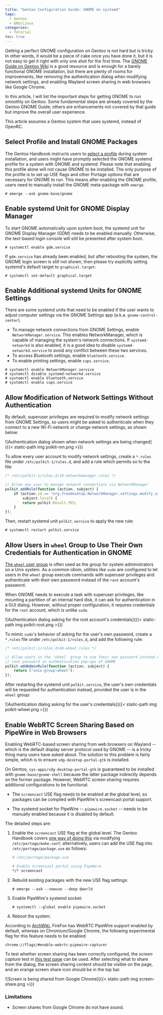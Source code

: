 ```yaml
---
title: "Gentoo Configuration Guide: GNOME on systemd"
tags:
  - Gentoo
  - GNU/Linux
categories:
  - Tutorial
toc: true
---
```


Getting a perfect GNOME configuration on Gentoo is not hard but is tricky.  In
other words, it would be a piece of cake once you have done it, but it is not
easy to get it right with only one shot for the first time.  The [GNOME Guide
on Gentoo Wiki][gentoo-gnome-guide] is a good resource and is enough for a
barely functional GNOME installation, but there are plenty of rooms for
improvements, like removing the authentication dialog when modifying network
settings, and enabling Wayland screen sharing in web browsers like Google
Chrome.

In this article, I will list the important steps for getting GNOME to run
smoothly on Gentoo.  Some fundamental steps are already covered by the Gentoo
GNOME Guide; others are enhancements not covered by that guide but improve the
overall user experience.

This article assumes a Gentoo system that uses systemd, instead of OpenRC.

[gentoo-gnome-guide]: https://wiki.gentoo.org/wiki/GNOME/Guide

## Select Profile and Install GNOME Packages

The Gentoo Handbook instructs users to [select a profile][handbook-profile]
during system installation, and users might have promptly selected the GNOME
systemd profile for a system with GNOME and systemd.  Please note that enabling
this profile alone will not cause GNOME to be installed.  The only purpose of
the profile is to set up USE flags and other Portage options that are necessary
for GNOME to run.  This means after enabling the GNOME profile, users need to
manually install the GNOME meta-package with `emerge`.

```console
# emerge --ask gnome-base/gnome
```

[handbook-profile]: https://wiki.gentoo.org/wiki/Handbook:AMD64/Installation/Base#Choosing_the_right_profile

## Enable systemd Unit for GNOME Display Manager

To start GNOME automatically upon system boot, the systemd unit for GNOME
Display Manager (GDM) needs to be enabled manually.  Otherwise, the text-based
login console will still be presented after system boot.

```console
# systemctl enable gdm.service
```

If `gdm.service` has already been enabled, but after rebooting the system, the
GNOME login screen is still not shown, then please try explicitly setting
systemd's default target to `graphical.target`:

```console
# systemctl set-default graphical.target
```

## Enable Additional systemd Units for GNOME Settings

There are some systemd units that need to be enabled if the user wants to
adjust computer settings via the GNOME Settings app (a.k.a.
`gnome-control-center`).

- To manage network connections from GNOME Settings, enable
  `NetworkManager.service`.  This enables NetworkManager, which is capable of
  managing the system's network connections.  If `systemd-networkd` is also
  enabled, it is a good idea to disable `systemd-networkd.service` to avoid any
  conflict between these two services.
- To access Bluetooth settings, enable `bluetooth.service`.
- To enable printing settings, enable `cups.service`.

```console
# systemctl enable NetworkManager.service
# systemctl disable systemd-networkd.service
# systemctl enable bluetooth.service
# systemctl enable cups.service
```

## Allow Modification of Network Settings Without Authentication

By default, superuser privileges are required to modify network settings from
GNOME Settings, so users might be asked to authenticate when they connect to a
new Wi-Fi network or change network settings, as shown below:

![Authentication dialog shown when network settings are being
changed]({{< static-path img polkit-nm.png >}})

To allow every user account to modify network settings, create a `*.rules` file
under `/etc/polkit-1/rules.d`, and add a rule which permits so to the file:

```js
/* /etc/polkit-1/rules.d/10-networkmanager.rules */

// Allow any user to manage network connections via NetworkManager
polkit.addRule(function (action, subject) {
    if (action.id == "org.freedesktop.NetworkManager.settings.modify.system" &&
        subject.local) {
        return polkit.Result.YES;
    }
});
```

Then, restart systemd unit `polkit.service` to apply the new rule:

```console
# systemctl restart polkit.service
```

## Allow Users in `wheel` Group to Use Their Own Credentials for Authentication in GNOME

[The `wheel` user group][wheel-group] is often used as the group for system
administrators on a Unix system.  As a common idiom, utilities like `sudo` are
configured to let users in the `wheel` group execute commands with superuser
privileges and authenticate with *their own* password instead of the `root`
account's password.

When GNOME needs to execute a task with superuser privileges, like mounting a
partition of an internal hard disk, it can ask for authentication in a GUI
dialog.  However, without proper configuration, it requires credentials for the
`root` account, which is unlike `sudo`.

![Authentication dialog asking for the root account's
credentials]({{< static-path img polkit-root.png >}})

To mimic `sudo`'s behavior of asking for the user's own password, create a
`*.rules` file under `/etc/polkit-1/rules.d`, and add the following rule:

```js
/* /etc/polkit-1/rules.d/49-wheel.rules */

// Allow users in the 'wheel' group to use their own password instead of the
// root password in authentication pop-ups of GNOME
polkit.addAdminRule(function (action, subject) {
    return ["unix-group:wheel"];
});
```

After restarting the systemd unit `polkit.service`, the user's own credentials
will be requested for authentication instead, provided the user is in the
`wheel` group:

![Authentication dialog asking for the user's
credentials]({{< static-path img polkit-wheel.png >}})

[wheel-group]: https://en.wikipedia.org/wiki/Wheel_(computing)

## Enable WebRTC Screen Sharing Based on PipeWire in Web Browsers

Enabling WebRTC-based screen sharing from web browsers on Wayland -- which is
the default display server protocol used by GNOME -- is a tricky thing many
users have asked about.  The solution to this problem is fairly simple, which
is to ensure `xdg-desktop-portal-gtk` is installed.

On Gentoo, `sys-apps/xdg-desktop-portal-gtk` is guaranteed to be installed with
`gnome-base/gnome-shell` because the latter package indirectly depends on the
former package.  However, WebRTC screen sharing requires additional
configurations to be functional:

- The `screencast` USE flag needs to be enabled at the global level, so
  packages can be compiled with PipeWire's screencast portal support.

- The systemd socket for PipeWire -- `pipewire.socket` -- needs to be manually
  enabled because it is disabled by default.

The detailed steps are:

1. Enable the `screencast` USE flag at the global level.  The Gentoo Handbook
   covers [one way of doing this][handbook-use] via modifying
   `/etc/portage/make.conf`; alternatively, users can add the USE flag into
   `/etc/portage/package.use` as follows:

   ```sh
   # /etc/portage/package.use

   # Enable screencast portal using PipeWire
   */* screencast
   ```

2. Rebuild existing packages with the new USE flag settings:

   ```console
   # emerge --ask --newuse --deep @world
   ```

3. Enable PipeWire's systemd socket:

   ```console
   # systemctl --global enable pipewire.socket
   ```

4. Reboot the system.

According to [ArchWiki][archwiki-webrtc], FireFox has WebRTC PipeWire support
enabled by default, whereas on Chromium/Google Chrome, the following
experimental flag for this feature needs to be enabled:

```
chrome://flags/#enable-webrtc-pipewire-capturer
```

To test whether screen sharing has been correctly configured, the *screen
capture* test in [this test page][screen-capture-test] can be used.  After
selecting what to share from the dialog, the screen sharing content should be
visible on the page, and an orange screen share icon should be in the top bar.

![Screen is being shared from Google Chrome]({{< static-path img screen-share.png >}})

### Limitations

- Screen shares from Google Chrome do not have sound.

[handbook-use]: https://wiki.gentoo.org/wiki/Handbook:AMD64/Working/USE#Declare_permanent_USE_flags
[archwiki-webrtc]: https://wiki.archlinux.org/index.php/PipeWire#WebRTC_screen_sharing
[screen-capture-test]: https://mozilla.github.io/webrtc-landing/gum_test.html
